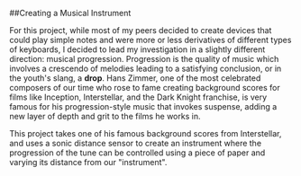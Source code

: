 ##Creating a Musical Instrument 

For this project, while most of my peers decided to create devices that could play simple notes and were more or less derivatives of different types of keyboards, I decided to lead my investigation in a slightly different direction: musical progression. Progression is the quality of music which involves a crescendo of melodies leading to a satisfying conclusion, or in the youth's slang, a **drop**. Hans Zimmer, one of the most celebrated composers of our time who rose to fame creating background scores for films like Inception, Interstellar, and the Dark Knight franchise, is very famous for his progression-style music that invokes suspense, adding a new layer of depth and grit to the films he works in.

This project takes one of his famous background scores from Interstellar, and uses a sonic distance sensor to create an instrument where the progression of the tune can be controlled using a piece of paper and varying its distance from our "instrument".
